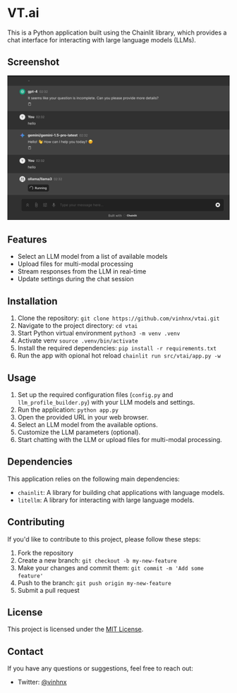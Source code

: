 # VT.ai

This is a Python application built using the Chainlit library, which provides a chat interface for interacting with large language models (LLMs).

## Screenshot

![demo](./src/vtai/resources/screenshot/1.jpg)

## Features

-   Select an LLM model from a list of available models
-   Upload files for multi-modal processing
-   Stream responses from the LLM in real-time
-   Update settings during the chat session

## Installation

1. Clone the repository: `git clone https://github.com/vinhnx/vtai.git`
2. Navigate to the project directory: `cd vtai`
3. Start Python virtual environment `python3 -m venv .venv`
4. Activate venv `source .venv/bin/activate`
5. Install the required dependencies: `pip install -r requirements.txt`
6. Run the app with opional hot reload `chainlit run src/vtai/app.py -w`

## Usage

1. Set up the required configuration files (`config.py` and `llm_profile_builder.py`) with your LLM models and settings.
2. Run the application: `python app.py`
3. Open the provided URL in your web browser.
4. Select an LLM model from the available options.
5. Customize the LLM parameters (optional).
6. Start chatting with the LLM or upload files for multi-modal processing.

## Dependencies

This application relies on the following main dependencies:

-   `chainlit`: A library for building chat applications with language models.
-   `litellm`: A library for interacting with large language models.

## Contributing

If you'd like to contribute to this project, please follow these steps:

1. Fork the repository
2. Create a new branch: `git checkout -b my-new-feature`
3. Make your changes and commit them: `git commit -m 'Add some feature'`
4. Push to the branch: `git push origin my-new-feature`
5. Submit a pull request

## License

This project is licensed under the [MIT License](LICENSE).

## Contact

If you have any questions or suggestions, feel free to reach out:

-   Twitter: [@vinhnx](https://twitter.com/vinhnx)
